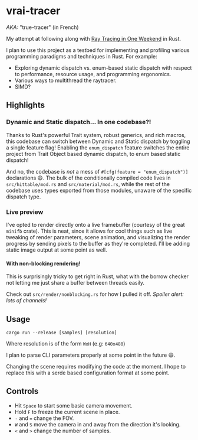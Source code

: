 # vrai-tracer

_AKA:_ "true-tracer" (in French)

My attempt at following along with [Ray Tracing in One Weekend](https://github.com/RayTracing/raytracinginoneweekend) in Rust.

I plan to use this project as a testbed for implementing and profiling various 
programming paradigms and techniques in Rust. For example:
- Exploring dynamic dispatch vs. enum-based static dispatch with respect to
  performance, resource usage, and programming ergonomics.
- Various ways to multithread the raytracer.
- SIMD?

## Highlights

### Dynamic and Static dispatch... In one codebase?!

Thanks to Rust's powerful Trait system, robust generics, and rich macros,
this codebase can switch between Dynamic and Static dispatch by toggling a
single feature flag! Enabling the `enum_dispatch` feature switches the entire
project from Trait Object based dynamic dispatch, to enum based static dispatch!

And no, the codebase is _not_ a mess of `#[cfg(feature = "enum_dispatch")]`
declarations :smile:. The bulk of the conditionally compiled code lives in
`src/hittable/mod.rs` and `src/material/mod.rs`, while the rest of the codebase
uses types exported from those modules, unaware of the specific dispatch type.

### Live preview

I've opted to render directly onto a live framebuffer (courtesy of the great
`minifb` crate). This is neat, since it allows for cool things such as live
tweaking of render parameters, scene animation, and visualizing the render
progress by sending pixels to the buffer as they're completed. I'll be adding
static image output at some point as well.

#### With non-blocking rendering!

This is surprisingly tricky to get right in Rust, what with the borrow checker
not letting me just share a buffer between threads easily.

Check out `src/render/nonblocking.rs` for how I pulled it off.
_Spoiler alert: lots of channels!_ 

## Usage

```
cargo run --release [samples] [resolution]
```

Where resolution is of the form `WxH` (e.g: `640x480`)

I plan to parse CLI parameters properly at some point in the future :smile:.

Changing the scene requires modifying the code at the moment.
I hope to replace this with a serde based configuration format at some point.

## Controls

- Hit `Space` to start some basic camera movement.
- Hold `F` to freeze the current scene in place.
- `-` and `=` change the FOV.
- `W` and `S` move the camera in and away from the direction it's looking.
- `<` and `>` change the number of samples.

